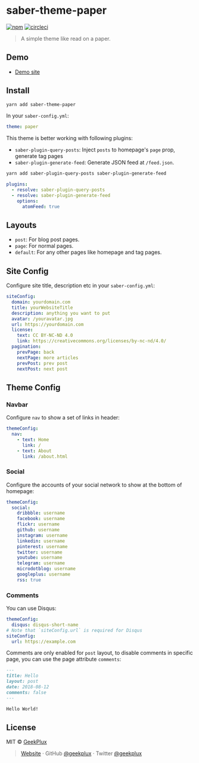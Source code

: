 # saber-theme-paper

[![npm](https://badgen.net/npm/v/saber-theme-paper)](https://npm.im/saber-theme-paper) [![circleci](https://badgen.net/circleci/github/paper/saber-theme-paper/master)](https://circleci.com/gh/paper/saber-theme-paper)

> A simple theme like read on a paper.

## Demo

- [Demo site](https://geekplux.com)

## Install

```bash
yarn add saber-theme-paper
```

In your `saber-config.yml`:

```yml
theme: paper
```

This theme is better working with following plugins:

- `saber-plugin-query-posts`: Inject `posts` to homepage's `page` prop, generate tag pages
- `saber-plugin-generate-feed`: Generate JSON feed at `/feed.json`.

```bash
yarn add saber-plugin-query-posts saber-plugin-generate-feed
```

```yml
plugins:
  - resolve: saber-plugin-query-posts
  - resolve: saber-plugin-generate-feed
    options:
      atomFeed: true
```

## Layouts

- `post`: For blog post pages.
- `page`: For normal pages.
- `default`: For any other pages like homepage and tag pages.

## Site Config

Configure site title, description etc in your `saber-config.yml`:

```yml
siteConfig:
  domain: yourdomain.com
  title: yourWebsiteTitle
  description: anything you want to put
  avatar: /youravatar.jpg
  url: https://yourdomain.com
  license:
    text: CC BY-NC-ND 4.0
    link: https://creativecommons.org/licenses/by-nc-nd/4.0/
  pagination:
    prevPage: back
    nextPage: more articles
    prevPost: prev post
    nextPost: next post
```

## Theme Config

### Navbar

Configure `nav` to show a set of links in header:

```yml
themeConfig:
  nav:
    - text: Home
      link: /
    - text: About
      link: /about.html
```

### Social

Configure the accounts of your social network to show at the bottom of homepage:

```yml
themeConfig:
  social:
    dribbble: username
    facebook: username
    flickr: username
    github: username
    instagram: username
    linkedin: username
    pinterest: username
    twitter: username
    youtube: username
    telegram: username
    microdotblog: username
    googleplus: username
    rss: true
```

### Comments

You can use Disqus:

```yml
themeConfig:
  disqus: disqus-short-name
# Note that `siteConfig.url` is required for Disqus
siteConfig:
  url: https://example.com
```

Comments are only enabled for `post` layout, to disable comments in specific page, you can use the page attribute `comments`:

```markdown
---
title: Hello
layout: post
date: 2018-08-12
comments: false
---

Hello World!
```

## License

MIT © [GeekPlux](https://github.com/geekplux)

> [Website](https://geekplux.com) · GitHub [@geekplux](https://github.com/geekplux) · Twitter [@geekplux](https://twitter.com/geekplux)